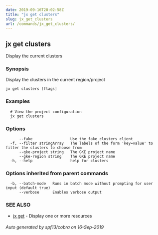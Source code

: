 ```yaml
---
date: 2019-09-16T20:02:58Z
title: "jx get clusters"
slug: jx_get_clusters
url: /commands/jx_get_clusters/
---
```

## jx get clusters

Display the current clusters

### Synopsis

Display the clusters in the current region/project

```
jx get clusters [flags]
```

### Examples

```
  # View the project configuration
  jx get clusters
```

### Options

```
      --fake                 Use the fake clusters client
  -f, --filter stringArray   The labels of the form 'key=value' to filter the clusters to choose from
      --gke-project string   The GKE project name
      --gke-region string    The GKE project name
  -h, --help                 help for clusters
```

### Options inherited from parent commands

```
  -b, --batch-mode   Runs in batch mode without prompting for user input (default true)
      --verbose      Enables verbose output
```

### SEE ALSO

* [jx get](/commands/jx_get/)	 - Display one or more resources

###### Auto generated by spf13/cobra on 16-Sep-2019
